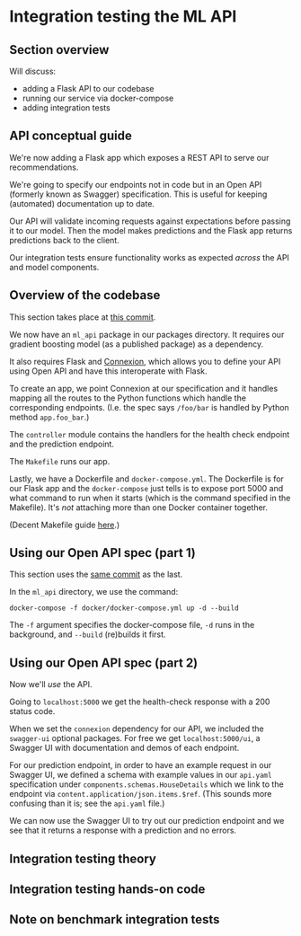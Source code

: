 # Integration testing the ML API

## Section overview

Will discuss:

- adding a Flask API to our codebase
- running our service via docker-compose
- adding integration tests

## API conceptual guide

We're now adding a Flask app which exposes a REST API to serve our recommendations.

We're going to specify our endpoints not in code but in an Open API (formerly known as Swagger) specification. This is useful for keeping (automated) documentation up to date.

Our API will validate incoming requests against expectations before passing it to our model. Then the model makes predictions and the Flask app returns predictions back to the client.

Our integration tests ensure functionality works as expected *across* the API and model components.

## Overview of the codebase

This section takes place at [this commit](https://github.com/trainindata/testing-and-monitoring-ml-deployments/commit/8c6dd5921d75a4b8d479777a9278ce08752424cc).

We now have an `ml_api` package in our packages directory. It requires our gradient boosting model (as a published package) as a dependency.

It also requires Flask and [Connexion](https://github.com/zalando/connexion), which allows you to define your API using Open API and have this interoperate with Flask.

To create an app, we point Connexion at our specification and it handles mapping all the routes to the Python functions which handle the corresponding endpoints. (I.e. the spec says `/foo/bar` is handled by Python method `app.foo_bar`.)

The `controller` module contains the handlers for the health check endpoint and the prediction endpoint.

The `Makefile` runs our app.

Lastly, we have a Dockerfile and `docker-compose.yml`. The Dockerfile is for our Flask app and the `docker-compose` just tells is to expose port 5000 and what command to run when it starts (which is the command specified in the Makefile). It's *not* attaching more than one Docker container together.

(Decent Makefile guide [here](https://opensource.com/article/18/8/what-how-makefile).)

## Using our Open API spec (part 1)

This section uses the [same commit](https://github.com/trainindata/testing-and-monitoring-ml-deployments/commit/8c6dd5921d75a4b8d479777a9278ce08752424cc) as the last.

In the `ml_api` directory, we use the command:

```
docker-compose -f docker/docker-compose.yml up -d --build
```

The `-f` argument specifies the docker-compose file, `-d` runs in the background, and `--build` (re)builds it first.

## Using our Open API spec (part 2)

Now we'll *use* the API.

Going to `localhost:5000` we get the health-check response with a 200 status code.

When we set the `connexion` dependency for our API, we included the `swagger-ui` optional packages. For free we get `localhost:5000/ui`, a Swagger UI with documentation and demos of each endpoint.

For our prediction endpoint, in order to have an example request in our Swagger UI, we defined a schema with example values in our `api.yaml` specification under `components.schemas.HouseDetails` which we link to the endpoint via `content.application/json.items.$ref`. (This sounds more confusing than it is; see the `api.yaml` file.)

We can now use the Swagger UI to try out our prediction endpoint and we see that it returns a response with a prediction and no errors.

## Integration testing theory

## Integration testing hands-on code

## Note on benchmark integration tests